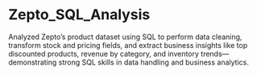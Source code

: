# Zepto_SQL_Analysis
Analyzed Zepto’s product dataset using SQL to perform data cleaning, transform stock and pricing fields, and extract business insights like top discounted products, revenue by category, and inventory trends—demonstrating strong SQL skills in data handling and business analytics.

